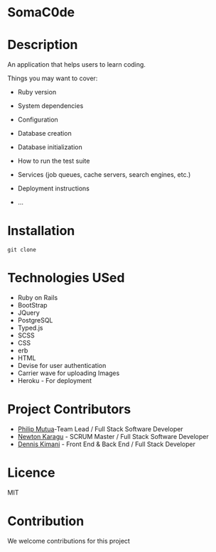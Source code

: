 # SomaC0de
# Description 
An application that helps users to learn coding.

Things you may want to cover:

* Ruby version

* System dependencies

* Configuration

* Database creation

* Database initialization

* How to run the test suite

* Services (job queues, cache servers, search engines, etc.)

* Deployment instructions

* ...


# Installation 

`git clone
`

# Technologies USed 

* Ruby on Rails 
* BootStrap
* JQuery
* PostgreSQL
* Typed.js
* SCSS
* CSS
* erb
* HTML
* Devise for user authentication
* Carrier wave for uploading Images
* Heroku - For deployment

# Project Contributors

* [Philip Mutua](https://github.com/pmutua)-Team Lead / Full Stack Software Developer
* [Newton Karagu]() - SCRUM Master / Full Stack Software Developer
* [Dennis Kimani]() - Front End & Back End / Full Stack Developer

# Licence 
MIT   
# Contribution
We welcome contributions for this project
